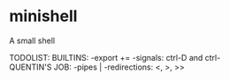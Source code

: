 # minishell
A small shell

TODOLIST:
	BUILTINS:
		-export +=
		-signals: ctrl-D and ctrl-\
QUENTIN'S JOB:
	-pipes |
	-redirections: <, >, >>
